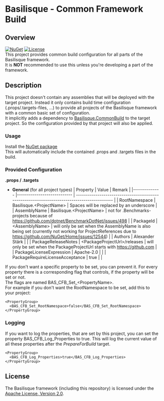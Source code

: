 <!--
   Copyright 2023 Alexander Stärk

   Licensed under the Apache License, Version 2.0 (the "License");
   you may not use this file except in compliance with the License.
   You may obtain a copy of the License at

       http://www.apache.org/licenses/LICENSE-2.0

   Unless required by applicable law or agreed to in writing, software
   distributed under the License is distributed on an "AS IS" BASIS,
   WITHOUT WARRANTIES OR CONDITIONS OF ANY KIND, either express or implied.
   See the License for the specific language governing permissions and
   limitations under the License.
-->
# Basilisque - Common Framework Build

## Overview
[![NuGet](https://img.shields.io/badge/NuGet-latest-blue.svg)](https://www.nuget.org/packages/Basilisque.CommonFrameworkBuild)
[![License](https://img.shields.io/badge/License-Apache%20License%202.0-red.svg)](LICENSE.txt)  
This project provides common build configuration for all parts of the Basilisque framework.  
It is __NOT__ recommended to use this unless you're developing a part of the framework.

## Description
This project doesn't contain any assemblies that will be deployed with the target project. Instead it only contains build time configuration (.props/.targets-files, ...) to provide all projects of the Basilisque framework with a common basic set of configuration.  
It implicitly adds a dependency to [Basilisque.CommonBuild](https://github.com/basilisque-framework/CommonBuild) to the target project. So the configuration provided by that project will also be applied.  

### Usage
Install the [NuGet package](https://www.nuget.org/packages/Basilisque.CommonFrameworkBuild)  
This will automatically include the contained .props and .targets files in the build.
<!--
### Conventions
The configuration is based on conventions regarding the names of the target projects. _(The folder structure of the solution is irrelevant.)_

>__ExampleSolution__
>- MyProject.[__Service__](#servicesConfig)  
>_<sup>Containing the startup code of a backend (Windows) service<sup>_
>- MyProject.Service.[__Tests__](#testsConfig)  
>_<sup>Containing automated tests. In this case for the MyProject.Service-project<sup>_
>- MyProject.[__API__](#apiConfig)  
>_<sup>Containing the public facing code of the backend (API-Controllers, ...)<sup>_
>- MyProject.API.[__Tests__](#testsConfig)  
>_<sup>Containing automated tests. In this case for the MyProject.API-project<sup>_
>- MyProject.[__Domain__](#domainConfig)  
>_<sup>Containing the business logic<sup>_
>- MyProject.Domain.[__Tests__](#testsConfig)  
>_<sup>Containing automated tests. In this case for the MyProject.Domain-project<sup>_
>- MyProject.[__DataAccess__](#dataAccessConfig)  
>_<sup>Containing the data access layer (e.g. using Entity Framework)<sup>_
>- MyProject.DataAccess.[__Tests__](#testsConfig)  
>_<sup>Containing automated tests. In this case for the MyProject.DataAccess-project<sup>_
>- MyProject.[__Benchmarks__](#benchmarksConfig)  
>_<sup>Containing benchmarks for a project<sup>_
>- MyProject.[__CodeAnalysis__](#codeAnalysisConfig)  
>_<sup>Containing code analysis support for the project like source generators, analyzers and fixes<sup>_

Obviously not all applications need all of those project types. So e.g. if you don't need data access, then just do not create a project named like it. But if you do need data access, then let the project name end with _.DataAccess_. That is the intention behind the configuration in Basilisque.CommonFrameworkBuild.
-->
### Provided Configuration
__.props / .targets__  
- <a name="generalConfig"></a>__General__ (for all project types)
  | Property 	   | Value 	                     | Remark                                                                                        |
  |-------------- |---------------------------- | --------------------------------------------------------------------------------------------- |
  | RootNamespace | Basilisque.\<ProjectName\>  | Spaces will be replaced by an underscore                                                      |
  | AssemblyName  | Basilisque.\<ProjectName\>  | not for .Benchmarks-projects because of https://github.com/dotnet/BenchmarkDotNet/issues/498  |
  | PackageId     | \<AssemblyName\>            | will only be set when the AssemblyName is also being set (currently not working for ProjectReferences due to https://github.com/NuGet/Home/issues/12544) |
  | Authors	      | Alexander Stärk             |                                                                                               |
  | PackageReleaseNotes | \<PackageProjectUrl\>/releases    | will only be set when the PackageProjectUrl starts with https://github.com        |
  | PackageLicenseExpression  | Apache-2.0      |                                                                                               |
  | PackageRequireLicenseAcceptance | true      |                                                                                               |
<!--
- <a name="servicesConfig"></a>__*.Service__
   - ???
- <a name="apiConfig"></a>__*.API__
   - ???
- <a name="domainConfig"></a>__*.Domain__
   - ???
- <a name="dataAccessConfig"></a>__*.DataAccess__
   - ???
- <a name="testsConfig"></a>__*.Tests__
   - ???
- <a name="benchmarksConfig"></a>__*.Benchmarks__
   - ???
- <a name="codeAnalysisConfig"></a>__*.CodeAnalysis__
-->

If you don't want a specific property to be set, you can prevent it. For every property there is a corresponding flag that controls, if the property will be set or not.  
The flags are named BAS_CFB_Set_\<PropertyName\>.  
For example if you don't want the RootNamespace to be set, add this to your project:

    <PropertyGroup>
      <BAS_CFB_Set_RootNamespace>false</BAS_CFB_Set_RootNamespace>
    </PropertyGroup>

### Logging
If you want to log the properties, that are set by this project, you can set the property BAS_CFB_Log_Properties to true. This will log the current value of all these properties after the _PrepareForBuild_ target.

    <PropertyGroup>
      <BAS_CFB_Log_Properties>true</BAS_CFB_Log_Properties>
    </PropertyGroup>

## License
The Basilisque framework (including this repository) is licensed under the [Apache License, Version 2.0](LICENSE.txt).